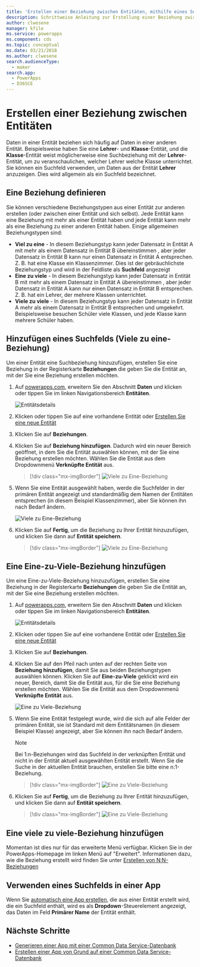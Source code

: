 ```yaml
---
title: 'Erstellen einer Beziehung zwischen Entitäten, mithilfe eines Suchfelds | Microsoft Docs'
description: Schrittweise Anleitung zur Erstellung einer Beziehung zwischen Entitäten in PowerApps mithilfe eines Suchfelds.
author: clwesene
manager: kfile
ms.service: powerapps
ms.component: cds
ms.topic: conceptual
ms.date: 03/21/2018
ms.author: clwesene
search.audienceType:
  - maker
search.app:
  - PowerApps
  - D365CE
---
```


# <a name="create-a-relationship-between-entities"></a>Erstellen einer Beziehung zwischen Entitäten
Daten in einer Entität beziehen sich häufig auf Daten in einer anderen Entität. Beispielsweise haben Sie eine **Lehrer**- und **Klasse**-Entität, und die **Klasse**-Entität weist möglicherweise eine Suchbeziehung mit der **Lehrer**-Entität, um zu veranschaulichen, welcher Lehrer welche Klasse unterrichtet. Sie können ein Suchfeld verwenden, um Daten aus der Entität **Lehrer** anzuzeigen. Dies wird allgemein als ein Suchfeld bezeichnet.

## <a name="define-a-relationship"></a>Eine Beziehung definieren
Sie können verschiedene Beziehungstypen aus einer Entität zur anderen erstellen (oder zwischen einer Entität und sich selbst). Jede Entität kann eine Beziehung mit mehr als einer Entität haben und jede Entität kann mehr als eine Beziehung zu einer anderen Entität haben. Einige allgemeinen Beziehungstypen sind:

* **Viel zu eine** - In diesem Beziehungstyp kann jeder Datensatz in Entität A mit mehr als einem Datensatz in Entität B übereinstimmen , aber jeder Datensatz in Entität B kann nur einen Datensatz in Entität A entsprechen. Z. B. hat eine Klasse ein Klassenzimmer. Dies ist der gebräuchlichste Beziehungstyp und wird in der Feldliste als **Suchfeld** angezeigt
* **Eine zu viele** - In diesem Beziehungstyp kann jeder Datensatz in Entität B mit mehr als einem Datensatz in Entität A übereinstimmen , aber jeder Datensatz in Entität A kann nur einen Datensatz in Entität B entsprechen. Z. B. hat ein Lehrer, der mehrere Klassen unterrichtet.
* **Viele zu viele** - In diesem Beziehungstyp kann jeder Datensatz in Entität A mehr als einem Datensatz in Entität B entsprechen und umgekehrt. Beispielsweise besuchen Schüler viele Klassen, und jede Klasse kann mehrere Schüler haben.

## <a name="add-a-lookup-field-many-to-one-relationship"></a>Hinzufügen eines Suchfelds (Viele zu eine-Beziehung)

Um einer Entität eine Suchbeziehung hinzuzufügen, erstellen Sie eine Beziehung in der Registerkarte **Beziehungen** die geben Sie die Entität an, mit der Sie eine Beziehung erstellen möchten.

1. Auf [powerapps.com](https://web.powerapps.com/?utm_source=padocs&utm_medium=linkinadoc&utm_campaign=referralsfromdoc), erweitern Sie den Abschnitt **Daten** und klicken oder tippen Sie im linken Navigationsbereich **Entitäten**.

    ![Entitätsdetails](./media/data-platform-cds-create-entity/entitylist.png "Entitätsliste")

2. Klicken oder tippen Sie auf eine vorhandene Entität oder [Erstellen Sie eine neue Entität](data-platform-create-entity.md)

3. Klicken Sie auf **Beziehungen**.

4. Klicken Sie auf **Beziehung hinzufügen**. Dadurch wird ein neuer Bereich geöffnet, in dem Sie die Entität auswählen können, mit der Sie eine Beziehung erstellen möchten. Wählen Sie die Entität aus dem Dropdownmenü **Verknüpfte Entität** aus.

    > [!div class="mx-imgBorder"] 
    > ![Viele zu Eine-Beziehung](./media/data-platform-cds-newrelationship/manytoone-1.png "Viele zu Eine-Beziehung")

5. Wenn Sie eine Entität ausgewählt haben, werde die Suchfelder in der primären Entität angezeigt und standardmäßig dem Namen der Entitäten entsprechen (in diesem Beispiel Klassenzimmer), aber Sie können ihn nach Bedarf ändern.

    ![Viele zu Eine-Beziehung](./media/data-platform-cds-newrelationship/manytoone-2.png "Viele zu Eine-Beziehung")

6. Klicken Sie auf **Fertig**, um die Beziehung zu Ihrer Entität hinzuzufügen, und klicken Sie dann auf **Entität speichern**.

    > [!div class="mx-imgBorder"] 
    > ![Viele zu Eine-Beziehung](./media/data-platform-cds-newrelationship/manytoone-3.png "Viele zu Eine-Beziehung")

## <a name="add-a-one-to-many-relationship"></a>Eine Eine-zu-Viele-Beziehung hinzufügen

Um eine Eine-zu-Viele-Beziehung hinzuzufügen, erstellen Sie eine Beziehung in der Registerkarte **Beziehungen** die geben Sie die Entität an, mit der Sie eine Beziehung erstellen möchten.

1. Auf [powerapps.com](https://web.powerapps.com/?utm_source=padocs&utm_medium=linkinadoc&utm_campaign=referralsfromdoc), erweitern Sie den Abschnitt **Daten** und klicken oder tippen Sie im linken Navigationsbereich **Entitäten**.

    ![Entitätsdetails](./media/data-platform-cds-create-entity/entitylist.png "Entitätsliste")

2. Klicken oder tippen Sie auf eine vorhandene Entität oder [Erstellen Sie eine neue Entität](data-platform-create-entity.md)

3. Klicken Sie auf **Beziehungen**.

4. Klicken Sie auf den Pfeil nach unten auf der rechten Seite von **Beziehung hinzufügen**, damit Sie aus beiden Beziehungstypen auswählen können. Klicken Sie auf **Eine-zu-Viele** geklickt wird ein neuer, Bereich, damit Sie die Entität aus, für die Sie eine Beziehung erstellen möchten. Wählen Sie die Entität aus dem Dropdownmenü **Verknüpfte Entität** aus.

    ![Eine zu Viele-Beziehung](./media/data-platform-cds-newrelationship/onetomany-1.png "Eine zu viele-Beziehung")

5. Wenn Sie eine Entität festgelegt wurde, wird die sich auf alle Felder der primären Entität, sie ist Standard mit dem Entitätsnamen (in diesem Beispiel Klasse) angezeigt, aber Sie können ihn nach Bedarf ändern.

    > [!NOTE]
    > Bei 1:n-Beziehungen wird das Suchfeld in der verknüpften Entität und nicht in der Entität aktuell ausgewählten Entität erstellt. Wenn Sie die Suche in der aktuellen Entität brauchen, erstellen Sie bitte eine n:1-Beziehung.

    > [!div class="mx-imgBorder"] 
    > ![Eine zu Viele-Beziehung](./media/data-platform-cds-newrelationship/onetomany-2.png "Eine zu viele-Beziehung")

6. Klicken Sie auf **Fertig**, um die Beziehung zu Ihrer Entität hinzuzufügen, und klicken Sie dann auf **Entität speichern**.

    > [!div class="mx-imgBorder"] 
    > ![Eine zu Viele-Beziehung](./media/data-platform-cds-newrelationship/onetomany-3.png "Eine zu viele-Beziehung")

## <a name="add-a-many-to-many-relationship"></a>Eine viele zu viele-Beziehung hinzufügen

Momentan ist dies nur für das erweiterte Menü verfügbar. Klicken Sie in der PowerApps-Homepage im linken Menü auf "Erweitert". Informationen dazu, wie die Beziehung erstellt wird finden Sie unter [Erstellen von N:N-Beziehungen](/dynamics365/customer-engagement/customize/create-and-edit-nn-many-to-many-relationships)

## <a name="use-a-lookup-field-in-an-app"></a>Verwenden eines Suchfelds in einer App
Wenn Sie [automatisch eine App erstellen](../canvas-apps/data-platform-create-app.md), die aus einer Entität erstellt wird, die ein Suchfeld enthält, wird es als **Dropdown**-Steuerelement angezeigt, das Daten im Feld **Primärer Name** der Entität enthält.

## <a name="next-steps"></a>Nächste Schritte
* [Generieren einer App mit einer Common Data Service-Datenbank](../canvas-apps/data-platform-create-app.md)
* [Erstellen einer App von Grund auf einer Common Data Service-Datenbank](../canvas-apps/data-platform-create-app-scratch.md)

